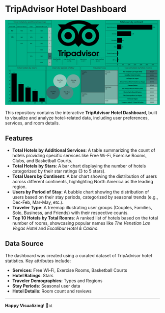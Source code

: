# TripAdvisor Hotel Dashboard

![TripAdvisor Hotel Dashboard](https://github.com/harshakalluri1403/Tableau-Dashboards/blob/069f65f7802e2eb129f11f56b2ddd3c4dd344eca/Readmess/Screenshot%202024-11-23%20004458.png)

This repository contains the interactive **TripAdvisor Hotel Dashboard**, built to visualize and analyze hotel-related data, including user preferences, services, and room details.

## Features

- **Total Hotels by Additional Services**: A table summarizing the count of hotels providing specific services like Free Wi-Fi, Exercise Rooms, Clubs, and Basketball Courts.
- **Total Hotels by Stars**: A bar chart displaying the number of hotels categorized by their star ratings (3 to 5 stars).
- **Total Users by Continent**: A bar chart showing the distribution of users across different continents, highlighting North America as the leading region.
- **Users by Period of Stay**: A bubble chart showing the distribution of users based on their stay periods, categorized by seasonal trends (e.g., Dec-Feb, Mar-May, etc.).
- **Traveler Type**: A treemap illustrating user groups (Couples, Families, Solo, Business, and Friends) with their respective counts.
- **Top 10 Hotels by Total Rooms**: A ranked list of hotels based on the total number of rooms, showcasing popular names like *The Venetian Las Vegas Hotel* and *Excalibur Hotel & Casino*.


## Data Source

The dashboard was created using a curated dataset of TripAdvisor hotel statistics. Key attributes include:

- **Services**: Free Wi-Fi, Exercise Rooms, Basketball Courts
- **Hotel Ratings**: Stars
- **Traveler Demographics**: Types and Regions
- **Stay Periods**: Seasonal user data
- **Hotel Details**: Room count and reviews

---
**Happy Visualizing!** 🎨📊
